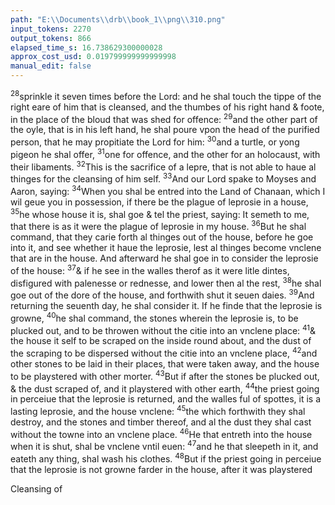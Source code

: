 ```yaml
---
path: "E:\\Documents\\drb\\book_1\\png\\310.png"
input_tokens: 2270
output_tokens: 866
elapsed_time_s: 16.738629300000028
approx_cost_usd: 0.019799999999999998
manual_edit: false
---
```

<sup>28</sup>sprinkle it seven times before the Lord: and he shal touch the tippe of the right eare of him that is cleansed, and the thumbes of his right hand & foote, in the place of the bloud that was shed for offence: <sup>29</sup>and the other part of the oyle, that is in his left hand, he shal poure vpon the head of the purified person, that he may propitiate the Lord for him: <sup>30</sup>and a turtle, or yong pigeon he shal offer, <sup>31</sup>one for offence, and the other for an holocaust, with their libaments. <sup>32</sup>This is the sacrifice of a lepre, that is not able to haue al thinges for the cleansing of him self. <sup>33</sup>And our Lord spake to Moyses and Aaron, saying: <sup>34</sup>When you shal be entred into the Land of Chanaan, which I wil geue you in possession, if there be the plague of leprosie in a house, <sup>35</sup>he whose house it is, shal goe & tel the priest, saying: It semeth to me, that there is as it were the plague of leprosie in my house. <sup>36</sup>But he shal command, that they carie forth al thinges out of the house, before he goe into it, and see whether it haue the leprosie, lest al thinges become vnclene that are in the house. And afterward he shal goe in to consider the leprosie of the house: <sup>37</sup>& if he see in the walles therof as it were litle dintes, disfigured with palenesse or rednesse, and lower then al the rest, <sup>38</sup>he shal goe out of the dore of the house, and forthwith shut it seuen daies. <sup>39</sup>And returning the seuenth day, he shal consider it. If he finde that the leprosie is growne, <sup>40</sup>he shal command, the stones wherein the leprosie is, to be plucked out, and to be throwen without the citie into an vnclene place: <sup>41</sup>& the house it self to be scraped on the inside round about, and the dust of the scraping to be dispersed without the citie into an vnclene place, <sup>42</sup>and other stones to be laid in their places, that were taken away, and the house to be playstered with other morter. <sup>43</sup>But if after the stones be plucked out, & the dust scraped of, and it playstered with other earth, <sup>44</sup>the priest going in perceiue that the leprosie is returned, and the walles ful of spottes, it is a lasting leprosie, and the house vnclene: <sup>45</sup>the which forthwith they shal destroy, and the stones and timber thereof, and al the dust they shal cast without the towne into an vnclene place. <sup>46</sup>He that entreth into the house when it is shut, shal be vnclene vntil euen: <sup>47</sup>and he that sleepeth in it, and eateth any thing, shal wash his clothes. <sup>48</sup>But if the priest going in perceiue that the leprosie is not growne farder in the house, after it was playstered

[^1]: Leuit. 5.

<aside>Cleansing of</aside>